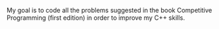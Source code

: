 My goal is to code all the problems suggested in the book Competitive Programming (first edition) in order to improve my C++ skills.